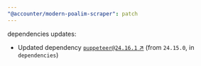 ```yaml
---
"@accounter/modern-poalim-scraper": patch
---
```

dependencies updates:
  - Updated dependency [`puppeteer@24.16.1` ↗︎](https://www.npmjs.com/package/puppeteer/v/24.16.1) (from `24.15.0`, in `dependencies`)
